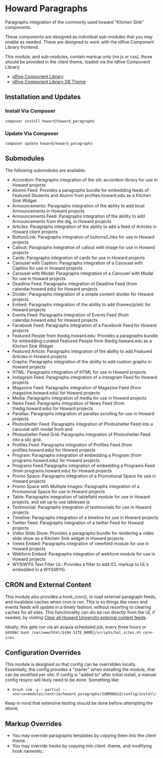 # Howard Paragraphs

Paragraphs integration of the commonly used howard "Kitchen Sink" components.

These components are designed as individual sub-modules that you may enable as needed. These are designed to work with the idfive Component Library frontend.

This module, and sub-modules, contain markup only (no js or css), those should be provided in the client theme, loaded via the idfive Component Library:

- [idfive Component Library](https://bitbucket.org/idfivellc/idfive-component-library)
- [idfive Component Library D8 Theme](https://bitbucket.org/idfivellc/idfive-component-library-d8-theme)

## Installation and Updates

### Install Via Composer

`composer install howard/howard_paragraphs`

### Update Via Composer

`composer update howard/howard_paragraphs`

## Submodules

The following submodules are available:

- Accordion: Paragraphs integration of the silc accordion library for use in Howard projects
- Alumni Feed: Provides a paragraphs bundle for embedding feeds of Featured Students and Alumni from profiles.howard.edu as a Kitchen Sink Widget
- Announcements: Paragraphs integration of the ability to add local Announcements in Howard projects
- Announcements Feed: Paragraphs integration of the ability to add Announcements from the dig, in Howard projects
- Articles: Paragraphs integration of the ability to add a feed of Articles in Howard client projects
- Button/Link: Paragraphs integration of buttons/Links for use in Howard projects
- Callout: Paragraphs integration of callout with image for use in Howard projects
- Cards: Paragraphs integration of cards for use in Howard projects
- Carousel with Caption: Paragraphs integration of a Carousel with Caption for use in Howard projects
- Carousel with Modal: Paragraphs integration of a Carousel with Modal for use in Howard projects
- Deadline Feed: Paragraphs integration of Deadline Feed (from calendar.howard.edu) for Howard projects
- Divider: Paragraphs integration of a simple content divider for Howard projects
- Embed: Paragraphs integration of the ability to add iframes/js/etc for Howard projects
- Events Feed: Paragraphs integration of Events Feed (from calendar.howard.edu) for Howard projects
- Facebook Feed: Paragraphs integration of a Facebook Feed for Howard projects
- Featured People from thedig.howard.edu: Provides a paragraphs bundle for embedding curated Featured People from thedig.howard.edu as a Kitchen Sink Widget
- Featured Article: Paragraphs integration of the ability to add Featured Articles in Howard projects
- Graphs: Paragraphs integration of the ability to add custom graphs in Howard projects
- HTML: Paragraphs integration of HTML for use in Howard projects
- Instagram Feed: Paragraphs integration of a Instagram Feed for Howard projects
- Magazine Feed: Paragraphs integration of Magazine Feed (from magazine.howard.edu) for Howard projects
- Media: Paragraphs integration of media for use in Howard projects
- News Feed: Paragraphs integration of News Feed (from thedig.howard.edu) for Howard projects
- Parallax: Paragraphs integration of parallax scrolling for use in Howard projects
- Photoshelter Feed: Paragraphs integration of Photoshelter Feed into a carousel with modal front end
- Photoshelter Feed Grid: Paragraphs integration of Photoshelter Feed into a silc grid.
- Profiles Feed: Paragraphs integration of Profiles Feed (from profiles.howard.edu) for Howard projects
- Program: Paragraphs integration of embedding a Program (from programs.howard.edu) for Howard projects
- Programs Feed Paragraphs integration of embedding a Programs Feed (from programs.howard.edu) for Howard projects
- Promo Space: Paragraphs integration of a Promotional Space for use in Howard projects
- Promo Space with Multiple Images: Paragraphs integration of a Promotional Space for use in Howard projects
- Table: Paragraphs integration of tablefield module for use in Howard projects, and set up to use tablesaw js
- Testimonial: Paragraphs integration of testimonials for use in Howard projects
- Timeline: Paragraphs integration of a timeline for use in Howard projects
- Twitter Feed: Paragraphs integration of a twitter Feed for Howard projects
- Video Slide Show: Provides a paragraphs bundle for rendering a video slide show as a Kitchen Sink widget in Howard projects.
- Views Embed: Paragraphs integration of viewfield module for use in Howard projects
- Webform Embed: Paragraphs integration of webform module for use in Howard projects
- WYSIWYG Text Filter UL: Provides a filter to add ICL markup to UL's embedded in a WYSIWYG.

## CRON and External Content

This module also provides a hook_cron(), to load external paragraph feeds, and invalidate caches when cron is run. This is so things like news and events feeds will update in a timely fashion, without resorting to clearing caches for all sites. This functionality can alo be run directly from the UI, if needed, by visiting [Clear all Howard University external content feeds](/admin/config/clear_howard_external_content).

Ideally, this gets run via an acquia scheduled job, every three hours or similar: `bash /var/www/html/${AH_SITE_NAME}/scripts/hal_sites.sh core-cron`.

## Configuration Overrides

This module is designed so that config can be overridden locally. Essentially, the config provides a "starter" when installing the module, that can be modified per site. If config is "added to" after initial install, a manual config resync will likely need to be done. Something like:

- `drush cim -y --partial --source=modules/contrib/howard_paragraphs/SUBMODULE/config/install/`

Keep in mind that extensive testing should be done before attempting the above.

## Markup Overrides

- You may override paragraphs templates by copying them into the client theme.
- You may override hooks by copying into client .theme, and modifying hook name/etc.

